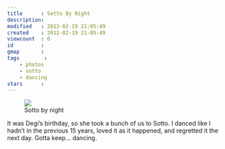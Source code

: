 ```yaml
---
title      : Sotto By Night
description: 
modified   : 2012-02-19 21:05:49
created    : 2012-02-19 21-05-49
viewcount  : 0
id         : 
gmap       : 
tags        :
    - photos
    - sotto
    - dancing
stars      : 
---
```


<figure>
    <img src="sotto_by_night.jpg">
    <figcaption>Sotto by night</figcaption>
</figure>

It was Degi’s birthday, so she took a bunch of us to Sotto. I danced like I hadn’t in the previous 15 years, loved it as it happened, and regretted it the next day. Gotta keep… dancing.
